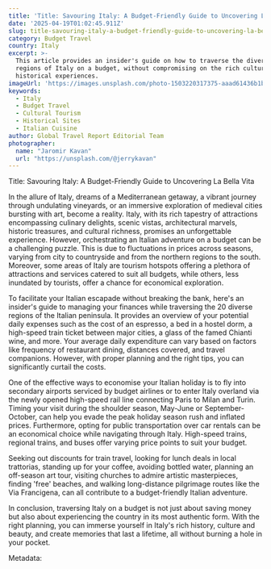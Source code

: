 ```yaml
---
title: 'Title: Savouring Italy: A Budget-Friendly Guide to Uncovering La Bella Vita'
date: '2025-04-19T01:02:45.911Z'
slug: title-savouring-italy-a-budget-friendly-guide-to-uncovering-la-bella-vita
category: Budget Travel
country: Italy
excerpt: >-
  This article provides an insider's guide on how to traverse the diverse
  regions of Italy on a budget, without compromising on the rich cultural and
  historical experiences.
imageUrl: 'https://images.unsplash.com/photo-1503220317375-aaad61436b1b'
keywords:
  - Italy
  - Budget Travel
  - Cultural Tourism
  - Historical Sites
  - Italian Cuisine
author: Global Travel Report Editorial Team
photographer:
  name: "Jaromir Kavan"
  url: "https://unsplash.com/@jerrykavan"
---
```


Title: Savouring Italy: A Budget-Friendly Guide to Uncovering La Bella Vita

In the allure of Italy, dreams of a Mediterranean getaway, a vibrant journey through undulating vineyards, or an immersive exploration of medieval cities bursting with art, become a reality. Italy, with its rich tapestry of attractions encompassing culinary delights, scenic vistas, architectural marvels, historic treasures, and cultural richness, promises an unforgettable experience. However, orchestrating an Italian adventure on a budget can be a challenging puzzle. This is due to fluctuations in prices across seasons, varying from city to countryside and from the northern regions to the south. Moreover, some areas of Italy are tourism hotspots offering a plethora of attractions and services catered to suit all budgets, while others, less inundated by tourists, offer a chance for economical exploration.

To facilitate your Italian escapade without breaking the bank, here's an insider's guide to managing your finances while traversing the 20 diverse regions of the Italian peninsula. It provides an overview of your potential daily expenses such as the cost of an espresso, a bed in a hostel dorm, a high-speed train ticket between major cities, a glass of the famed Chianti wine, and more. Your average daily expenditure can vary based on factors like frequency of restaurant dining, distances covered, and travel companions. However, with proper planning and the right tips, you can significantly curtail the costs.

One of the effective ways to economise your Italian holiday is to fly into secondary airports serviced by budget airlines or to enter Italy overland via the newly opened high-speed rail line connecting Paris to Milan and Turin. Timing your visit during the shoulder season, May-June or September-October, can help you evade the peak holiday season rush and inflated prices. Furthermore, opting for public transportation over car rentals can be an economical choice while navigating through Italy. High-speed trains, regional trains, and buses offer varying price points to suit your budget.

Seeking out discounts for train travel, looking for lunch deals in local trattorias, standing up for your coffee, avoiding bottled water, planning an off-season art tour, visiting churches to admire artistic masterpieces, finding 'free' beaches, and walking long-distance pilgrimage routes like the Via Francigena, can all contribute to a budget-friendly Italian adventure.

In conclusion, traversing Italy on a budget is not just about saving money but also about experiencing the country in its most authentic form. With the right planning, you can immerse yourself in Italy's rich history, culture and beauty, and create memories that last a lifetime, all without burning a hole in your pocket.

Metadata:
